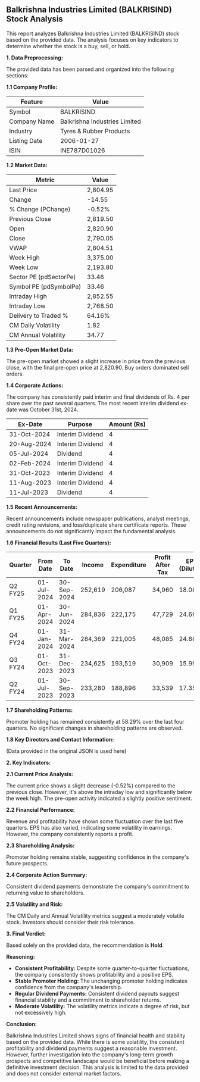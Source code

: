 ## Balkrishna Industries Limited (BALKRISIND) Stock Analysis

This report analyzes Balkrishna Industries Limited (BALKRISIND) stock based on the provided data.  The analysis focuses on key indicators to determine whether the stock is a buy, sell, or hold.

**1. Data Preprocessing:**

The provided data has been parsed and organized into the following sections:

**1.1 Company Profile:**

| Feature             | Value                               |
|----------------------|---------------------------------------|
| Symbol               | BALKRISIND                           |
| Company Name         | Balkrishna Industries Limited         |
| Industry             | Tyres & Rubber Products              |
| Listing Date         | 2006-01-27                           |
| ISIN                 | INE787D01026                         |


**1.2 Market Data:**

| Metric                | Value       |
|------------------------|-------------|
| Last Price             | 2,804.95     |
| Change                 | -14.55      |
| % Change (PChange)     | -0.52%      |
| Previous Close         | 2,819.50     |
| Open                   | 2,820.90     |
| Close                  | 2,790.05     |
| VWAP                  | 2,804.51     |
| Week High              | 3,375.00     |
| Week Low               | 2,193.80     |
| Sector PE (pdSectorPe) | 33.46       |
| Symbol PE (pdSymbolPe) | 33.46       |
| Intraday High          | 2,852.55     |
| Intraday Low           | 2,768.50     |
| Delivery to Traded %  | 64.16%      |
| CM Daily Volatility    | 1.82        |
| CM Annual Volatility   | 34.77       |


**1.3 Pre-Open Market Data:**

The pre-open market showed a slight increase in price from the previous close, with the final pre-open price at 2,820.90.  Buy orders dominated sell orders.

**1.4 Corporate Actions:**

The company has consistently paid interim and final dividends of Rs. 4 per share over the past several quarters.  The most recent interim dividend ex-date was October 31st, 2024.

| Ex-Date      | Purpose                     | Amount (Rs) |
|--------------|------------------------------|-------------|
| 31-Oct-2024  | Interim Dividend             | 4           |
| 20-Aug-2024  | Interim Dividend             | 4           |
| 05-Jul-2024  | Dividend                     | 4           |
| 02-Feb-2024  | Interim Dividend             | 4           |
| 31-Oct-2023  | Interim Dividend             | 4           |
| 11-Aug-2023  | Interim Dividend             | 4           |
| 11-Jul-2023  | Dividend                     | 4           |


**1.5 Recent Announcements:**

Recent announcements include newspaper publications, analyst meetings, credit rating revisions, and loss/duplicate share certificate reports.  These announcements do not significantly impact the fundamental analysis.


**1.6 Financial Results (Last Five Quarters):**

| Quarter      | From Date    | To Date      | Income       | Expenditure  | Profit After Tax | EPS (Diluted) |
|--------------|--------------|--------------|--------------|--------------|-------------------|---------------|
| Q2 FY25      | 01-Jul-2024  | 30-Sep-2024  | 252,619      | 206,087      | 34,960          | 18.08         |
| Q1 FY25      | 01-Apr-2024  | 30-Jun-2024  | 284,836      | 222,175      | 47,729          | 24.69         |
| Q4 FY24      | 01-Jan-2024  | 31-Mar-2024  | 284,369      | 221,005      | 48,085          | 24.88         |
| Q3 FY24      | 01-Oct-2023  | 31-Dec-2023  | 234,625      | 193,519      | 30,909          | 15.99         |
| Q2 FY24      | 01-Jul-2023  | 30-Sep-2023  | 233,280      | 188,896      | 33,539          | 17.35         |


**1.7 Shareholding Patterns:**

Promoter holding has remained consistently at 58.29% over the last four quarters.  No significant changes in shareholding patterns are observed.


**1.8 Key Directors and Contact Information:**

(Data provided in the original JSON is used here)


**2. Key Indicators:**

**2.1 Current Price Analysis:**

The current price shows a slight decrease (-0.52%) compared to the previous close. However, it's above the intraday low and significantly below the week high. The pre-open activity indicated a slightly positive sentiment.

**2.2 Financial Performance:**

Revenue and profitability have shown some fluctuation over the last five quarters.  EPS has also varied, indicating some volatility in earnings.  However, the company consistently reports a profit.

**2.3 Shareholding Analysis:**

Promoter holding remains stable, suggesting confidence in the company's future prospects.

**2.4 Corporate Action Summary:**

Consistent dividend payments demonstrate the company's commitment to returning value to shareholders.

**2.5 Volatility and Risk:**

The CM Daily and Annual Volatility metrics suggest a moderately volatile stock.  Investors should consider their risk tolerance.

**3. Final Verdict:**

Based solely on the provided data, the recommendation is **Hold**.

**Reasoning:**

* **Consistent Profitability:** Despite some quarter-to-quarter fluctuations, the company consistently shows profitability and a positive EPS.
* **Stable Promoter Holding:** The unchanging promoter holding indicates confidence from the company's leadership.
* **Regular Dividend Payments:**  Consistent dividend payouts suggest financial stability and a commitment to shareholder returns.
* **Moderate Volatility:** The volatility metrics indicate a degree of risk, but not excessively high.

**Conclusion:**

Balkrishna Industries Limited shows signs of financial health and stability based on the provided data.  While there is some volatility, the consistent profitability and dividend payments suggest a reasonable investment.  However, further investigation into the company's long-term growth prospects and competitive landscape would be beneficial before making a definitive investment decision.  This analysis is limited to the data provided and does not consider external market factors.
